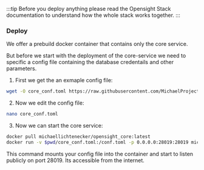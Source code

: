 :::tip
Before you deploy anything please read the Opensight Stack documentation to understand how the whole stack works together.
:::

### Deploy 
We offer a prebuild docker container that contains only the core service.

But before we start with the deployment of the core-service we need to specific a config file containing the database credentails and other parameters.

1. First we get the an exmaple config file:
```bash
wget -O core_conf.toml https://raw.githubusercontent.com/MichaelProjects/opensight/dev/core/example_conf.toml&& mv test_conf.toml conf.toml
```
2. Now we edit the config file:
```bash
nano core_conf.toml
```
3. Now we can start the core service:
```bash
docker pull michaellichtenecker/opensight_core:latest
docker run -v $pwd/core_conf.toml:/conf.toml -p 0.0.0.0:28019:28019 michaellichtenecker/opensight_core:latest 
```
This command mounts your config file into the container and start to listen publicly on port 28019. Its accessible from the internet.